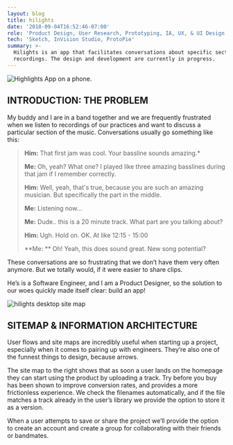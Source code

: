 ```yaml
---
layout: blog
title: hilights
date: '2018-09-04T16:52:46-07:00'
role: 'Product Design, User Research, Prototyping, IA, UX, & UI Design'
tech: 'Sketch, InVision Studio, ProtoPie'
summary: >-
  Hilights is an app that facilitates conversations about specific sections of
  recordings. The design and development are currently in progress.
---
```

![Highlights App on a phone.](/uploads/hilights-01.jpg)

## INTRODUCTION: THE PROBLEM

My buddy and I are in a band together and we are frequently frustrated when we listen  to recordings of our practices and want to discuss a particular section of the music. Conversations usually go something like this:

> **Him:** That first jam was cool. Your bassline sounds amazing.*
>
> **Me:**  Oh, yeah? What one? I played like three amazing basslines during that jam if I remember correctly.
>
> **Him:** Well, yeah, that's true, because you are such an amazing musician. But specifically the part in the middle.
>
> **Me:** Listening now...
>
> **Me:** Dude.. this is a 20 minute track. What part are you talking about?
>
> **Him:** Ugh. Hold on. OK. At like 12:15 - 15:00
>
> **Me: ** Oh! Yeah, this does sound great. New song potential?

These conversations are so frustrating that we don’t have them very often anymore. But we totally would, if it were easier to share clips.

He’s is a Software Engineer, and I am a Product Designer, so the solution to our woes quickly made itself clear: build an app!



![hilights  desktop site map](/uploads/hilights-02-desktop-sitemap.jpg)

## SITEMAP & INFORMATION ARCHITECTURE

User flows and site maps are incredibly useful when starting up a project, especially when it comes to pairing up with engineers. They’re also one of the funnest things to design, because arrows.

The site map to the right shows that as soon a user lands on the homepage they can start using the product by uploading a track. Try before you buy has been shown to improve conversion rates, and provides a more frictionless experience. We check the filenames automatically, and if the file matches a track already in the user’s library we provide the option to store it as a version.

When a user attempts to save or share the project we’ll provide the option to create an account and create a group for collaborating with their friends or bandmates.
